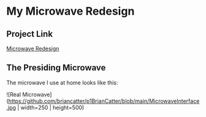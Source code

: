 # My Microwave Redesign

## Project Link
[Microwave Redesign](https://github.com/briancatter/p1BrianCatter)

## The Presiding Microwave

The microwave I use at home looks like this:

![Real Microwave](https://github.com/briancatter/p1BrianCatter/blob/main/MicrowaveInterface.jpg | width=250 | height=500)

